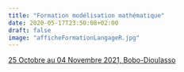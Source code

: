 ```yaml
---
title: "Formation modélisation mathématique"
date: 2020-05-17T23:50:08+02:00 
draft: false
image: "afficheFormationLangageR.jpg"
---
```


[25 Octobre au 04 Novembre 2021, Bobo-Dioulasso](https://www.ird.fr/psf-moma) 
